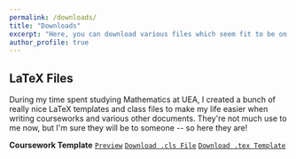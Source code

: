 ```yaml
---
permalink: /downloads/
title: "Downloads"
excerpt: "Here, you can download various files which seem fit to be on my website."
author_profile: true
---
```


LaTeX Files
------
During my time spent studying Mathematics at UEA, I created a bunch of really nice LaTeX templates and class files to make my life easier when writing courseworks and various other documents. They're not much use to me now, but I'm sure they will be to someone -- so here they are!

**Coursework Template**
[`Preview`](https://shayjordan.co.uk/files/coursework.pdf)  [`Download .cls File`](https://shayjordan.co.uk/files/coursework.cls)  [`Download .tex Template`](https://shayjordan.co.uk/files/coursework.tex)
